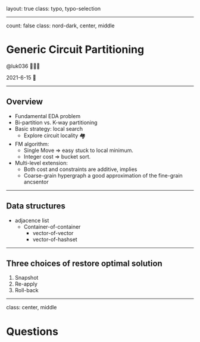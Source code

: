 layout: true
class: typo, typo-selection

---

count: false
class: nord-dark, center, middle

# Generic Circuit Partitioning

@luk036 👨🏻‍🏫

2021-6-15 📅

---

## Overview

- Fundamental EDA problem
- Bi-partition vs. K-way partitioning
- Basic strategy: local search
  - Explore circuit locality 🏘️
- FM algorithm:
  - Single Move => easy stuck to local minimum.
  - Integer cost => bucket sort.
- Multi-level extension:
  - Both cost and constraints are additive, implies
  - Coarse-grain hypergraph a good approximation of the fine-grain ancsentor

---

## Data structures

- adjacence list
  - Container-of-container
    - vector-of-vector
    - vector-of-hashset

---

## Three choices of restore optimal solution

1. Snapshot
2. Re-apply
3. Roll-back

---

class: center, middle

# Questions
